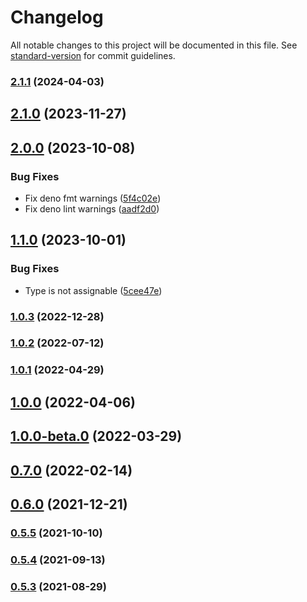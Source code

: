 # Changelog

All notable changes to this project will be documented in this file. See [standard-version](https://github.com/conventional-changelog/standard-version) for commit guidelines.

### [2.1.1](https://github.com/toshimaru/backlog-pr-link-action/compare/v2.1.0...v2.1.1) (2024-04-03)

## [2.1.0](https://github.com/toshimaru/backlog-pr-link-action/compare/v2.0.0...v2.1.0) (2023-11-27)

## [2.0.0](https://github.com/toshimaru/backlog-pr-link-action/compare/v1.1.0...v2.0.0) (2023-10-08)


### Bug Fixes

* Fix deno fmt warnings ([5f4c02e](https://github.com/toshimaru/backlog-pr-link-action/commit/5f4c02e8db8bc64364d94c15856aed5a08d843cf))
* Fix deno lint warnings ([aadf2d0](https://github.com/toshimaru/backlog-pr-link-action/commit/aadf2d061d1d6f5d9a6974c4946b96313cb3ea6c))

## [1.1.0](https://github.com/toshimaru/backlog-pr-link-action/compare/v1.0.3...v1.1.0) (2023-10-01)


### Bug Fixes

* Type is not assignable ([5cee47e](https://github.com/toshimaru/backlog-pr-link-action/commit/5cee47e72ce7a5dc09e80e554bc7901b1d289c0a))

### [1.0.3](https://github.com/toshimaru/backlog-pr-link-action/compare/v1.0.2...v1.0.3) (2022-12-28)

### [1.0.2](https://github.com/toshimaru/backlog-pr-link-action/compare/v1.0.1...v1.0.2) (2022-07-12)

### [1.0.1](https://github.com/toshimaru/backlog-pr-link-action/compare/v0.11.1...v1.0.1) (2022-04-29)

## [1.0.0](https://github.com/toshimaru/backlog-pr-link-action/compare/v1.0.0-beta.0...v1.0.0) (2022-04-06)

## [1.0.0-beta.0](https://github.com/toshimaru/backlog-pr-link-action/compare/v0.7.0...v1.0.0-beta.0) (2022-03-29)

## [0.7.0](https://github.com/toshimaru/backlog-pr-link-action/compare/v0.6.0...v0.7.0) (2022-02-14)

## [0.6.0](https://github.com/toshimaru/backlog-pr-link-action/compare/v0.5.5...v0.6.0) (2021-12-21)

### [0.5.5](https://github.com/toshimaru/backlog-pr-link-action/compare/v0.5.4...v0.5.5) (2021-10-10)

### [0.5.4](https://github.com/toshimaru/backlog-pr-link-action/compare/v0.5.3...v0.5.4) (2021-09-13)

### [0.5.3](https://github.com/toshimaru/backlog-pr-link-action/compare/v0.5.2...v0.5.3) (2021-08-29)
